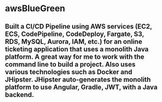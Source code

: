 # awsBlueGreen

## Built a CI/CD Pipeline using AWS services (EC2, ECS, CodePipeline, CodeDeploy, Fargate, S3, RDS, MySQL, Aurora, IAM, etc.) for an online ticketing application that uses a monolith Java platform. A great way for me to work with the command line to build a project. Also uses various technologies such as Docker and JHipster. JHipster auto-generates the monolith platform to use Angular, Gradle, JWT, with a Java backend. 
